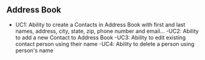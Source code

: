 ## Address Book

- UC1: Ability to create a Contacts in Address 
Book with first and last names, address, 
city, state, zip, phone number and 
email…
-UC2: Ability to add a new 
Contact to Address Book
-UC3: Ability to edit 
existing contact 
person using their 
name
-UC4: Ability to delete a 
person using 
person's name